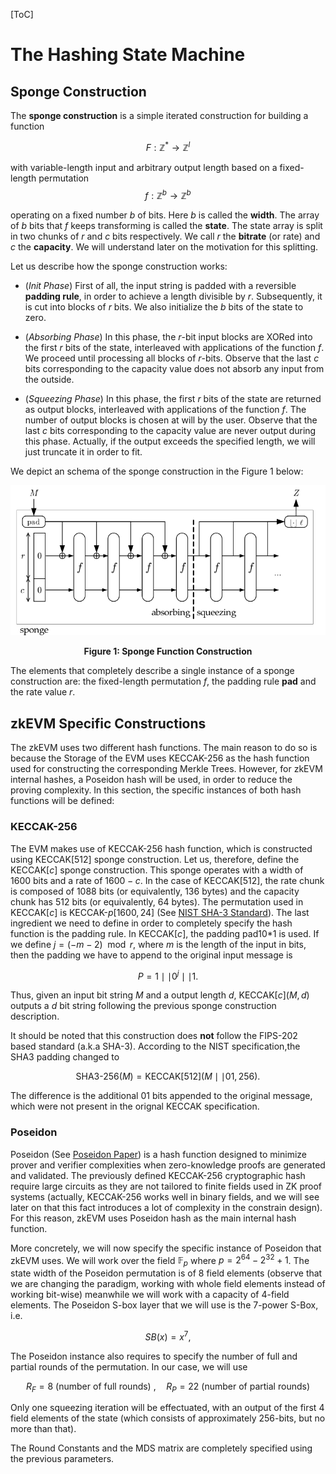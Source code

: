 [ToC]

# The Hashing State Machine

## Sponge Construction

The **sponge construction** is a simple iterated construction for building a function 

$$
F: \mathbb{Z}^* \to \mathbb{Z}^l
$$

with variable-length input and arbitrary output length based on a fixed-length permutation
$$
f: \mathbb{Z}^b \to \mathbb{Z}^b
$$

operating on a fixed number $b$ of bits. Here $b$ is called the **width**. The array of $b$ bits that $f$ keeps transforming is called the **state**. The state array is split in two chunks of $r$ and $c$ bits respectively. We call $r$ the **bitrate** (or rate) and $c$ the **capacity**. We will understand later on the motivation for this splitting. 

Let us describe how the sponge construction works:

- (*Init Phase*) First of all, the input string is padded with a reversible **padding rule**, in order to achieve a length divisible by $r$. Subsequently, it is cut into blocks of $r$ bits. We also initialize the $b$ bits of the state to zero. 

- (*Absorbing Phase*) In this phase, the $r$-bit input blocks are XORed into the first $r$ bits of the state, interleaved with applications of the function $f$. We proceed until processing all blocks of $r$-bits. Observe that the last $c$ bits corresponding to the capacity value does not absorb any input from the outside. 

- (*Squeezing Phase*) In this phase, the first $r$ bits of the state are returned as output blocks, interleaved with applications of the function $f$. The number of output blocks is chosen at will by the user. Observe that the last $c$ bits corresponding to the capacity value are never output during this phase. Actually, if the output exceeds the specified length, we will just truncate it in order to fit. 

We depict an schema of the sponge construction in the Figure 1 below:

![School Multiplication Example](figures/fig-sponge-construction.png)
<div align="center"><b> Figure 1: Sponge Function Construction </b></div>

The elements that completely describe a single instance of a sponge construction are: the fixed-length permutation $f$, the padding rule **pad** and the rate value $r$.

## zkEVM Specific Constructions 

The zkEVM uses two different hash functions. The main reason to do so is because the Storage of the EVM uses KECCAK-256 as the hash function used for constructing the corresponding Merkle Trees. However, for zkEVM internal hashes, a Poseidon hash will be used, in order to reduce the proving complexity. In this section, the specific instances of both hash functions will be defined:

### KECCAK-256

The EVM makes use of KECCAK-256 hash function, which is constructed using KECCAK$[512]$ sponge construction. Let us, therefore, define the KECCAK$[c]$ sponge construction. This sponge operates with a width of $1600$ bits and a rate of $1600 - c$. In the case of KECCAK$[512]$, the rate chunk is composed of $1088$ bits (or equivalently, $136$ bytes) and the capacity chunk has $512$ bits (or equivalently, $64$ bytes). The permutation used in KECCAK$[c]$ is KECCAK-$p[1600, 24]$ (See [NIST SHA-3 Standard](https://csrc.nist.gov/publications/detail/fips/202/final)). The last ingredient we need to define in order to completely specify the hash function is the padding rule. In KECCAK$[c]$, the padding pad10*1 is used. If we define $j = (-m-2) \mod{r}$, where $m$ is the length of the input in bits, then the padding we have to append to the original input message is 

$$
P = 1 \mid\mid 0^j \mid\mid 1.
$$

Thus, given an input bit string $M$ and a output length $d$, KECCAK$[c](M, d)$ outputs a $d$ bit string following the previous sponge construction description. 

It should be noted that this construction does **not** follow the FIPS-202 based standard (a.k.a SHA-3). According to the NIST specification,the SHA3 padding changed to

$$
\text{SHA3-256}(M) = \text{KECCAK}[512](M \mid\mid 01, 256).
$$

The difference is the additional $01$ bits appended to the original message, which were not present in the orignal KECCAK specification. 

### Poseidon 

Poseidon (See [Poseidon Paper](https://eprint.iacr.org/2019/458.pdf)) is a hash function designed to minimize prover and verifier complexities when zero-knowledge proofs are generated and validated. The previously defined KECCAK-256 cryptographic hash require large circuits as they are not tailored to finite fields used in ZK proof systems (actually, KECCAK-256 works well in binary fields, and we will see later on that this fact introduces a lot of complexity in the constrain design). For this reason, zkEVM uses Poseidon hash as the main internal hash function. 

More concretely, we will now specify the specific instance of Poseidon that zkEVM uses. We will work over the field $\mathbb{F}_p$ where $p = 2^{64} - 2^{32} + 1$. The state width of the Poseidon permutation is of $8$ field elements (observe that we are changing the paradigm, working with whole field elements instead of working bit-wise) meanwhile we will work with a capacity of $4$-field elements. The Poseidon S-box layer that we will use is the $7$-power S-Box, i.e.

$$
SB(x) = x^7,
$$

The Poseidon instance also requires to specify the number of full and partial rounds of the permutation. In our case, we will use 

$$
R_F = 8 \text{ (number of full rounds) }, \quad R_P = 22 \text{ (number of partial rounds)}
$$

Only one squeezing iteration will be effectuated, with an output of the first $4$ field elements of the state (which consists of approximately $256$-bits, but no more than that). 

The Round Constants and the MDS matrix are completely specified using the previous parameters. 